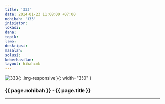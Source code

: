 ```yaml
---
title: '333'
date: 2014-01-23 11:08:00 +07:00
nohibah: '333'
inisiator:
lokasi:
dana:
topik:
lama:
deskripsi:
masalah:
solusi:
keberhasilan:
layout: hibahcmb
---
```


![333](/static/img/hibahcmb/333.png){: .img-responsive }{: width="350" }

### {{ page.nohibah }} - {{ page.title }}

---
